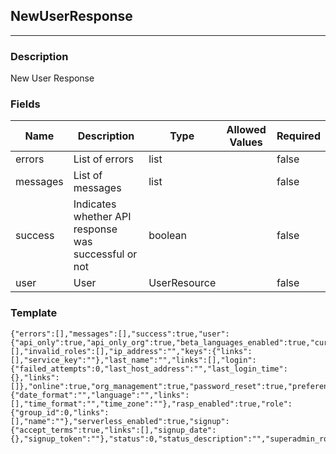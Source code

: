 ## NewUserResponse
---
### Description
New User Response
### Fields
| Name | Description | Type | Allowed Values | Required |
| ---- | ----------- | ---- | -------------- | -------- |
| errors | List of errors | list |  | false |
| messages | List of messages | list |  | false |
| success | Indicates whether API response was successful or not | boolean |  | false |
| user | User | UserResource |  | false |
### Template
```
{"errors":[],"messages":[],"success":true,"user":{"api_only":true,"api_only_org":true,"beta_languages_enabled":true,"current_user":true,"email":"","enabled":true,"enabled_org":true,"external":true,"first_name":"","groups":[],"invalid_roles":[],"ip_address":"","keys":{"links":[],"service_key":""},"last_name":"","links":[],"login":{"failed_attempts":0,"last_host_address":"","last_login_time":{},"links":[]},"online":true,"org_management":true,"password_reset":true,"preferences":{"date_format":"","language":"","links":[],"time_format":"","time_zone":""},"rasp_enabled":true,"role":{"group_id":0,"links":[],"name":""},"serverless_enabled":true,"signup":{"accept_terms":true,"links":[],"signup_date":{},"signup_token":""},"status":0,"status_description":"","superadmin_role":"","tsv_enabled":true,"type":"","user_uid":"","id":""}}
```
